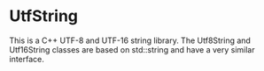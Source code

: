 UtfString
=========

This is a C++ UTF-8 and UTF-16 string library. The Utf8String and Utf16String classes are based on std::string
and have a very similar interface.
